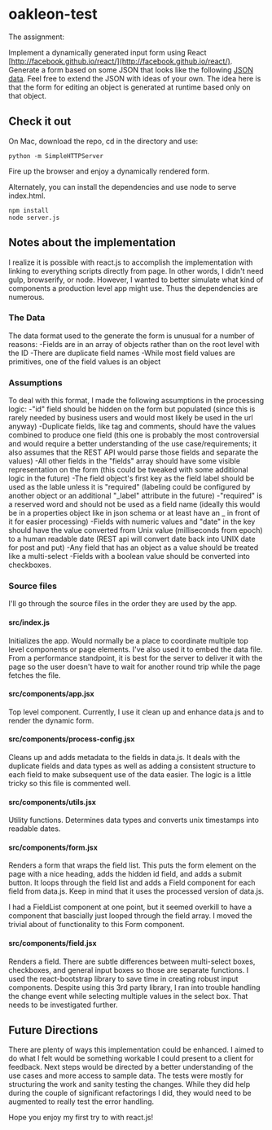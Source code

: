 oakleon-test
============

The assignment:

Implement a dynamically generated input form using React [http://facebook.github.io/react/](http://facebook.github.io/react/). Generate a form based on some JSON that looks like the following [JSON data](http://facebook.github.io/react/). Feel free to extend the JSON with ideas of your own. The idea here is that the form for editing an object is generated at runtime based only on that object.

## Check it out

On Mac, download the repo, cd in the directory and use:
```
python -m SimpleHTTPServer
```
Fire up the browser and enjoy a dynamically rendered form.

Alternately, you can install the dependencies and use node to serve index.html.
```
npm install
node server.js
```

## Notes about the implementation

I realize it is possible with react.js to accomplish the implementation with linking to everything scripts directly from page. In other words, I didn't need gulp, browserify, or node. However, I wanted to better simulate what kind of components a production level app might use. Thus the dependencies are numerous.

### The Data

The data format used to the generate the form is unusual for a number of reasons:
-Fields are in an array of objects rather than on the root level with the ID
-There are duplicate field names
-While most field values are primitives, one of the field values is an object

### Assumptions

To deal with this format, I made the following assumptions in the processing logic:
-"id" field should be hidden on the form but populated (since this is rarely needed by business users and would most likely be used in the url anyway)
-Duplicate fields, like tag and comments, should have the values combined to produce one field (this one is probably the most controversial and would require a better understanding of the use case/requirements; it also assumes that the REST API would parse those fields and separate the values)
-All other fields in the "fields" array should have some visible representation on the form (this could be tweaked with some additional logic in the future)
-The field object's first key as the field label should be used as the lable unless it is "required" (labeling could be configured by another object or an additional "_label" attribute in the future)
-"required" is a reserved word and should not be used as a field name (ideally this would be in a properties object like in json schema or at least have an _ in front of it for easier processing)
-Fields with numeric values and "date" in the key should have the value converted from Unix value (milliseconds from epoch) to a human readable date (REST api will convert date back into UNIX date for post and put)
-Any field that has an object as a value should be treated like a multi-select
-Fields with a boolean value should be converted into checkboxes.

### Source files
I'll go through the source files in the order they are used by the app.

#### src/index.js
Initializes the app. Would normally be a place to coordinate multiple top level components or page elements. I've also used it to embed the data file. From a performance standpoint, it is best for the server to deliver it with the page so the user doesn't have to wait for another round trip while the page fetches the file. 

#### src/components/app.jsx
Top level component. Currently, I use it clean up and enhance data.js and to render the dynamic form. 

#### src/components/process-config.jsx
Cleans up and adds metadata to the fields in data.js. It deals with the duplicate fields and data types as well as adding a consistent structure to each field to make subsequent use of the data easier. The logic is a little tricky so this file is commented well.

#### src/components/utils.jsx
Utility functions. Determines data types and converts unix timestamps into readable dates.

#### src/components/form.jsx
Renders a form that wraps the field list. This puts the form element on the page with a nice heading, adds the hidden id field, and adds a submit button. It loops through the field list and adds a Field component for each field from data.js. Keep in mind that it uses the processed version of data.js.

I had a FieldList component at one point, but it seemed overkill to have a component that bascially just looped through the field array. I moved the trivial about of functionality to this Form component.

#### src/components/field.jsx
Renders a field. There are subtle differences between multi-select boxes, checkboxes, and general input boxes so those are separate functions. I used the react-bootstrap library to save time in creating robust input components. Despite using this 3rd party library, I ran into trouble handling the change event while selecting multiple values in the select box. That needs to be investigated further. 

## Future Directions
There are plenty of ways this implementation could be enhanced. I aimed to do what I felt would be something workable I could present to a client for feedback. Next steps would be directed by a better understanding of the use cases and more access to sample data. The tests were mostly for structuring the work and sanity testing the changes. While they did help during the couple of significant refactorings I did, they would need to be augmented to really test the error handling.

Hope you enjoy my first try to with react.js!


